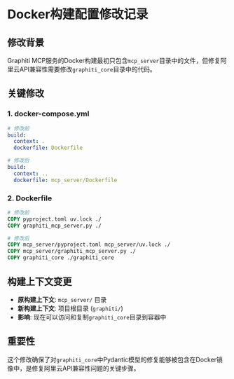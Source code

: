 # Docker构建配置修改记录

## 修改背景
Graphiti MCP服务的Docker构建最初只包含`mcp_server`目录中的文件，但修复阿里云API兼容性需要修改`graphiti_core`目录中的代码。

## 关键修改

### 1. docker-compose.yml
```yaml
# 修改前
build:
  context: .
  dockerfile: Dockerfile

# 修改后  
build:
  context: ..
  dockerfile: mcp_server/Dockerfile
```

### 2. Dockerfile
```dockerfile
# 修改前
COPY pyproject.toml uv.lock ./
COPY graphiti_mcp_server.py ./

# 修改后
COPY mcp_server/pyproject.toml mcp_server/uv.lock ./
COPY mcp_server/graphiti_mcp_server.py ./
COPY graphiti_core ./graphiti_core
```

## 构建上下文变更
- **原构建上下文**: `mcp_server/` 目录
- **新构建上下文**: 项目根目录 (`graphiti/`)
- **影响**: 现在可以访问和复制`graphiti_core`目录到容器中

## 重要性
这个修改确保了对`graphiti_core`中Pydantic模型的修复能够被包含在Docker镜像中，是修复阿里云API兼容性问题的关键步骤。